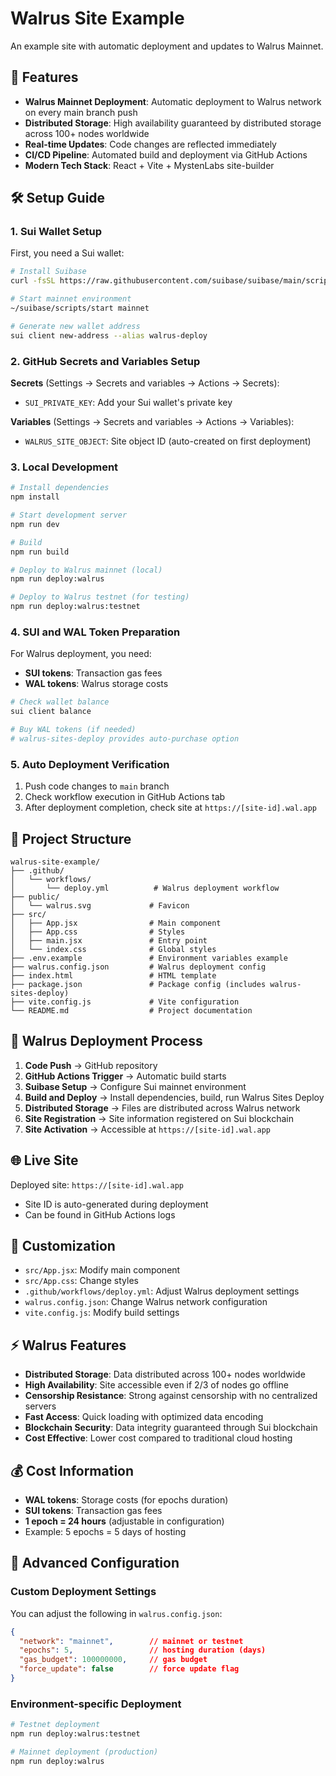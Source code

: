 # Walrus Site Example

An example site with automatic deployment and updates to Walrus Mainnet.

## 🚀 Features

- **Walrus Mainnet Deployment**: Automatic deployment to Walrus network on every main branch push
- **Distributed Storage**: High availability guaranteed by distributed storage across 100+ nodes worldwide
- **Real-time Updates**: Code changes are reflected immediately
- **CI/CD Pipeline**: Automated build and deployment via GitHub Actions
- **Modern Tech Stack**: React + Vite + MystenLabs site-builder

## 🛠️ Setup Guide

### 1. Sui Wallet Setup

First, you need a Sui wallet:

```bash
# Install Suibase
curl -fsSL https://raw.githubusercontent.com/suibase/suibase/main/scripts/common/install.sh | bash

# Start mainnet environment
~/suibase/scripts/start mainnet

# Generate new wallet address
sui client new-address --alias walrus-deploy
```

### 2. GitHub Secrets and Variables Setup

**Secrets** (Settings → Secrets and variables → Actions → Secrets):
- `SUI_PRIVATE_KEY`: Add your Sui wallet's private key

**Variables** (Settings → Secrets and variables → Actions → Variables):
- `WALRUS_SITE_OBJECT`: Site object ID (auto-created on first deployment)

### 3. Local Development

```bash
# Install dependencies
npm install

# Start development server
npm run dev

# Build
npm run build

# Deploy to Walrus mainnet (local)
npm run deploy:walrus

# Deploy to Walrus testnet (for testing)
npm run deploy:walrus:testnet
```

### 4. SUI and WAL Token Preparation

For Walrus deployment, you need:
- **SUI tokens**: Transaction gas fees
- **WAL tokens**: Walrus storage costs

```bash
# Check wallet balance
sui client balance

# Buy WAL tokens (if needed)
# walrus-sites-deploy provides auto-purchase option
```

### 5. Auto Deployment Verification

1. Push code changes to `main` branch
2. Check workflow execution in GitHub Actions tab
3. After deployment completion, check site at `https://[site-id].wal.app`

## 📁 Project Structure

```
walrus-site-example/
├── .github/
│   └── workflows/
│       └── deploy.yml          # Walrus deployment workflow
├── public/
│   └── walrus.svg             # Favicon
├── src/
│   ├── App.jsx                # Main component
│   ├── App.css                # Styles
│   ├── main.jsx               # Entry point
│   └── index.css              # Global styles
├── .env.example               # Environment variables example
├── walrus.config.json         # Walrus deployment config
├── index.html                 # HTML template
├── package.json               # Package config (includes walrus-sites-deploy)
├── vite.config.js             # Vite configuration
└── README.md                  # Project documentation
```

## 🔄 Walrus Deployment Process

1. **Code Push** → GitHub repository
2. **GitHub Actions Trigger** → Automatic build starts
3. **Suibase Setup** → Configure Sui mainnet environment
4. **Build and Deploy** → Install dependencies, build, run Walrus Sites Deploy
5. **Distributed Storage** → Files are distributed across Walrus network
6. **Site Registration** → Site information registered on Sui blockchain
7. **Site Activation** → Accessible at `https://[site-id].wal.app`

## 🌐 Live Site

Deployed site: `https://[site-id].wal.app`

- Site ID is auto-generated during deployment
- Can be found in GitHub Actions logs

## 📝 Customization

- `src/App.jsx`: Modify main component
- `src/App.css`: Change styles
- `.github/workflows/deploy.yml`: Adjust Walrus deployment settings
- `walrus.config.json`: Change Walrus network configuration
- `vite.config.js`: Modify build settings

## ⚡ Walrus Features

- **Distributed Storage**: Data distributed across 100+ nodes worldwide
- **High Availability**: Site accessible even if 2/3 of nodes go offline
- **Censorship Resistance**: Strong against censorship with no centralized servers
- **Fast Access**: Quick loading with optimized data encoding
- **Blockchain Security**: Data integrity guaranteed through Sui blockchain
- **Cost Effective**: Lower cost compared to traditional cloud hosting

## 💰 Cost Information

- **WAL tokens**: Storage costs (for epochs duration)
- **SUI tokens**: Transaction gas fees
- **1 epoch = 24 hours** (adjustable in configuration)
- Example: 5 epochs = 5 days of hosting

## 🔧 Advanced Configuration

### Custom Deployment Settings

You can adjust the following in `walrus.config.json`:

```json
{
  "network": "mainnet",        // mainnet or testnet
  "epochs": 5,                 // hosting duration (days)
  "gas_budget": 100000000,     // gas budget
  "force_update": false        // force update flag
}
```

### Environment-specific Deployment

```bash
# Testnet deployment
npm run deploy:walrus:testnet

# Mainnet deployment (production)
npm run deploy:walrus
```